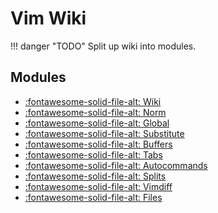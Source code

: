 Vim Wiki
===

!!! danger "TODO"
    Split up wiki into modules.

Modules
---

- [:fontawesome-solid-file-alt: Wiki](wiki.md)
- [:fontawesome-solid-file-alt: Norm](norm.md)
- [:fontawesome-solid-file-alt: Global](global.md)
- [:fontawesome-solid-file-alt: Substitute](substitute.md)
- [:fontawesome-solid-file-alt: Buffers](buffers.md)
- [:fontawesome-solid-file-alt: Tabs](tabs.md)
- [:fontawesome-solid-file-alt: Autocommands](autocommands.md)
- [:fontawesome-solid-file-alt: Splits](splits.md)
- [:fontawesome-solid-file-alt: Vimdiff](vimdiff.md)
- [:fontawesome-solid-file-alt: Files](files.md)
